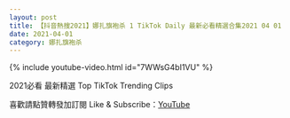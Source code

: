 ```yaml
---
layout: post
title: 【抖音熱搜2021】娜扎旗袍杀 1 TikTok Daily 最新必看精選合集2021 04 01
date: 2021-04-01
category: 娜扎旗袍杀
---
```


{% include youtube-video.html id="7WWsG4bI1VU" %}

2021必看 最新精選 Top TikTok Trending Clips

喜歡請點贊轉發加訂閱 Like & Subscribe：[YouTube](https://www.youtube.com/channel/UCAoR7VcanIPd04uEq_GIylA/videos)

